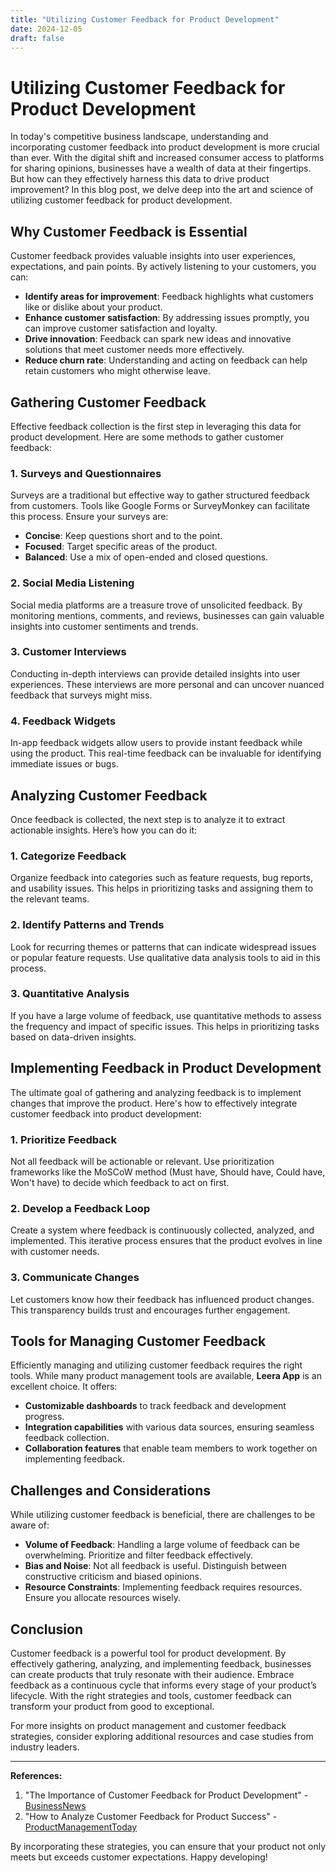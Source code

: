 ```yaml
---
title: "Utilizing Customer Feedback for Product Development"
date: 2024-12-05
draft: false
---
```

# Utilizing Customer Feedback for Product Development

In today's competitive business landscape, understanding and incorporating customer feedback into product development is more crucial than ever. With the digital shift and increased consumer access to platforms for sharing opinions, businesses have a wealth of data at their fingertips. But how can they effectively harness this data to drive product improvement? In this blog post, we delve deep into the art and science of utilizing customer feedback for product development.

## Why Customer Feedback is Essential

Customer feedback provides valuable insights into user experiences, expectations, and pain points. By actively listening to your customers, you can:

- **Identify areas for improvement**: Feedback highlights what customers like or dislike about your product.
- **Enhance customer satisfaction**: By addressing issues promptly, you can improve customer satisfaction and loyalty.
- **Drive innovation**: Feedback can spark new ideas and innovative solutions that meet customer needs more effectively.
- **Reduce churn rate**: Understanding and acting on feedback can help retain customers who might otherwise leave.

## Gathering Customer Feedback

Effective feedback collection is the first step in leveraging this data for product development. Here are some methods to gather customer feedback:

### 1. Surveys and Questionnaires

Surveys are a traditional but effective way to gather structured feedback from customers. Tools like Google Forms or SurveyMonkey can facilitate this process. Ensure your surveys are:

- **Concise**: Keep questions short and to the point.
- **Focused**: Target specific areas of the product.
- **Balanced**: Use a mix of open-ended and closed questions.

### 2. Social Media Listening

Social media platforms are a treasure trove of unsolicited feedback. By monitoring mentions, comments, and reviews, businesses can gain valuable insights into customer sentiments and trends.

### 3. Customer Interviews

Conducting in-depth interviews can provide detailed insights into user experiences. These interviews are more personal and can uncover nuanced feedback that surveys might miss.

### 4. Feedback Widgets

In-app feedback widgets allow users to provide instant feedback while using the product. This real-time feedback can be invaluable for identifying immediate issues or bugs.

## Analyzing Customer Feedback

Once feedback is collected, the next step is to analyze it to extract actionable insights. Here’s how you can do it:

### 1. Categorize Feedback

Organize feedback into categories such as feature requests, bug reports, and usability issues. This helps in prioritizing tasks and assigning them to the relevant teams.

### 2. Identify Patterns and Trends

Look for recurring themes or patterns that can indicate widespread issues or popular feature requests. Use qualitative data analysis tools to aid in this process.

### 3. Quantitative Analysis

If you have a large volume of feedback, use quantitative methods to assess the frequency and impact of specific issues. This helps in prioritizing tasks based on data-driven insights.

## Implementing Feedback in Product Development

The ultimate goal of gathering and analyzing feedback is to implement changes that improve the product. Here's how to effectively integrate customer feedback into product development:

### 1. Prioritize Feedback

Not all feedback will be actionable or relevant. Use prioritization frameworks like the MoSCoW method (Must have, Should have, Could have, Won't have) to decide which feedback to act on first.

### 2. Develop a Feedback Loop

Create a system where feedback is continuously collected, analyzed, and implemented. This iterative process ensures that the product evolves in line with customer needs.

### 3. Communicate Changes

Let customers know how their feedback has influenced product changes. This transparency builds trust and encourages further engagement.

## Tools for Managing Customer Feedback

Efficiently managing and utilizing customer feedback requires the right tools. While many product management tools are available, **Leera App** is an excellent choice. It offers:

- **Customizable dashboards** to track feedback and development progress.
- **Integration capabilities** with various data sources, ensuring seamless feedback collection.
- **Collaboration features** that enable team members to work together on implementing feedback.

## Challenges and Considerations

While utilizing customer feedback is beneficial, there are challenges to be aware of:

- **Volume of Feedback**: Handling a large volume of feedback can be overwhelming. Prioritize and filter feedback effectively.
- **Bias and Noise**: Not all feedback is useful. Distinguish between constructive criticism and biased opinions.
- **Resource Constraints**: Implementing feedback requires resources. Ensure you allocate resources wisely.

## Conclusion

Customer feedback is a powerful tool for product development. By effectively gathering, analyzing, and implementing feedback, businesses can create products that truly resonate with their audience. Embrace feedback as a continuous cycle that informs every stage of your product’s lifecycle. With the right strategies and tools, customer feedback can transform your product from good to exceptional.

For more insights on product management and customer feedback strategies, consider exploring additional resources and case studies from industry leaders.

---

**References:**
1. "The Importance of Customer Feedback for Product Development" - [BusinessNews](https://businessnews.com)
2. "How to Analyze Customer Feedback for Product Success" - [ProductManagementToday](https://productmanagementtoday.com)

By incorporating these strategies, you can ensure that your product not only meets but exceeds customer expectations. Happy developing!